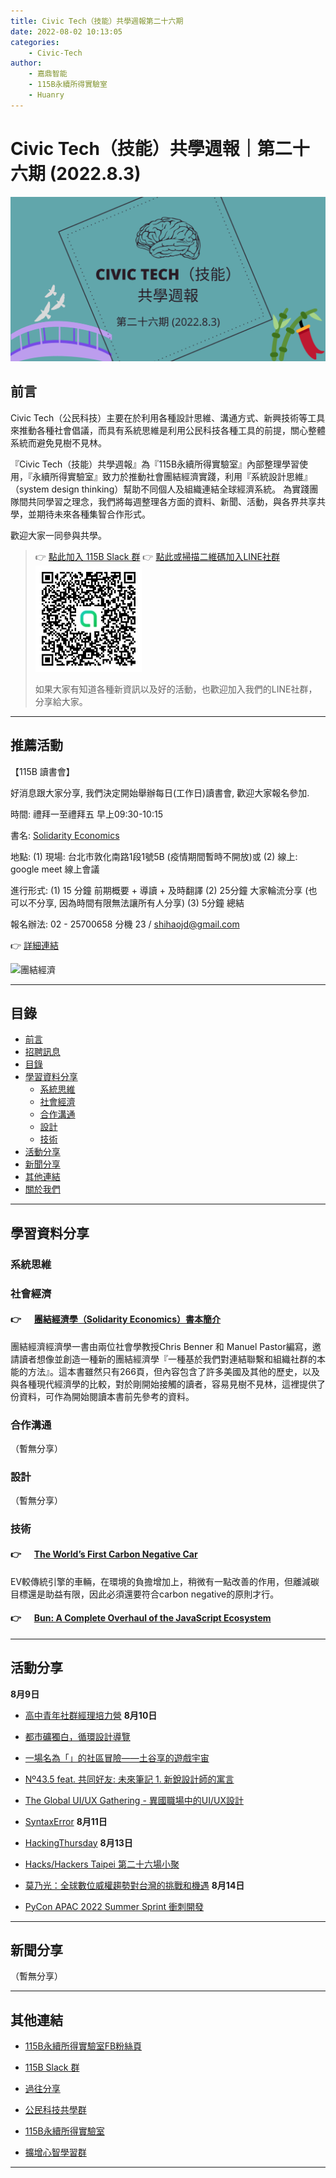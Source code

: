 ```yaml
---
title: Civic Tech（技能）共學週報第二十六期
date: 2022-08-02 10:13:05
categories:
	- Civic-Tech
author:
	- 嘉鼎智能
	- 115B永續所得實驗室
	- Huanry
---
```

# Civic Tech（技能）共學週報｜第二十六期 (2022.8.3)

![Civic-Tech-26](/img/ct/26.png)

## 前言

Civic Tech（公民科技）主要在於利用各種設計思維、溝通方式、新興技術等工具來推動各種社會倡議，而具有系統思維是利用公民科技各種工具的前提，關心整體系統而避免見樹不見林。

『Civic Tech（技能）共學週報』為『115B永續所得實驗室』內部整理學習使用，『永續所得實驗室』致力於推動社會團結經濟實踐，利用『系統設計思維』（system design thinking）幫助不同個人及組織連結全球經濟系統。
為實踐團隊間共同學習之理念，我們將每週整理各方面的資料、新聞、活動，與各界共享共學，並期待未來各種集智合作形式。

歡迎大家一同參與共學。

>👉  [點此加入 115B Slack 群](https://bit.ly/Slack115b)
>👉  [點此或掃描二維碼加入LINE社群](https://line.me/ti/g2/Dj4AkbdDsY6o4D_CdDUB6Q)
>[![公民科技共學群](/img/產品共學群.jpg)](https://line.me/ti/g2/Dj4AkbdDsY6o4D_CdDUB6Q)
>
>如果大家有知道各種新資訊以及好的活動，也歡迎加入我們的LINE社群，分享給大家。

---
## 推薦活動

【115B 讀書會】

好消息跟大家分享, 我們決定開始舉辦每日(工作日)讀書會, 歡迎大家報名參加.
   
時間: 禮拜一至禮拜五 早上09:30-10:15

書名: [Solidarity Economics](https://sustainable-income-lab.github.io/Solidarity-Economics-Introduction/)
   
地點: 
(1) 現場: 台北市敦化南路1段1號5B (疫情期間暫時不開放)或 
(2) 線上: google meet 線上會議

進行形式: 
(1) 15 分鐘 前期概要 + 導讀 + 及時翻譯
(2) 25分鐘 大家輪流分享 (也可以不分享, 因為時間有限無法讓所有人分享)
(3) 5分鐘 總結
   
報名辦法: 02 - 25700658 分機 23 / shihaojd@gmail.com

👉 [詳細連結](https://histock.tw/blog/magnific/58)

![團結經濟](https://solidarityeconomics.org/wp-content/uploads/2021/09/SE-Web-Slider-for-Website.png)

---
## 目錄
- [前言](#前言)
- [招聘訊息](#招聘訊息)
- [目錄](#目錄)
- [學習資料分享](#學習資料分享)
	- [系統思維](#系統思維)
	- [社會經濟](#社會經濟)
	- [合作溝通](#合作溝通)
	- [設計](#設計)
	- [技術](#技術)
- [活動分享](#活動分享)
- [新聞分享](#新聞分享)
- [其他連結](#其他連結)
- [關於我們](#關於我們)

---
## 學習資料分享
### 系統思維

### 社會經濟

#### 👉 &emsp; [團結經濟學（Solidarity Economics）書本簡介](https://sustainable-income-lab.github.io/Solidarity-Economics-Introduction/)

團結經濟經濟學一書由兩位社會學教授Chris Benner 和 Manuel Pastor編寫，邀請讀者想像並創造一種新的團結經濟學『一種基於我們對連結聯繫和組織社群的本能的方法』。這本書雖然只有266頁，但內容包含了許多美國及其他的歷史，以及與各種現代經濟學的比較，對於剛開始接觸的讀者，容易見樹不見林，這裡提供了份資料，可作為開始閱讀本書前先參考的資料。

### 合作溝通

（暫無分享）

### 設計

（暫無分享）

### 技術

#### 👉 &emsp; [The World’s First Carbon Negative Car](https://medium.com/predict/the-worlds-first-carbon-negative-car-47fd4c5557e6)


EV較傳統引擎的車輛，在環境的負擔增加上，稍微有一點改善的作用，但離減碳目標還是助益有限，因此必須還要符合carbon negative的原則才行。

#### 👉 &emsp; [Bun: A Complete Overhaul of the JavaScript Ecosystem](https://www.lunasec.io/docs/blog/bun-first-look/)

---
## 活動分享

**8月9日**
- [高中青年社群經理培力營](https://docs.google.com/forms/d/e/1FAIpQLSdMLbP_yr2qrcdV2dVeegieFPS88tS_94302Bgt1X9rhSjDbA/viewform)
**8月10日**
- [都市礦獨白，循環設計導覽](https://www.accupass.com/event/2207150925566238283770)

- [一場名為「」的社區冒險——土谷享的遊戲宇宙](https://www.accupass.com/event/2207220248521595243698)

- [Nº43.5 feat. 共同好友: 未來筆記 1. 新銳設計師的寓言](https://www.accupass.com/event/2207270745239219116200)

- [The Global UI/UX Gathering - 異國職場中的UI/UX設計](https://www.accupass.com/event/2207160757306004184180)

- [SyntaxError](https://www.meetup.com/pythonhug/events/287323928/)
**8月11日**
- [HackingThursday](https://www.meetup.com/hackingthursday/events/287345485/)
**8月13日**
- [Hacks/Hackers Taipei 第二十六場小聚](https://www.accupass.com/event/2207290432303489922570)

- [莫乃光：全球數位威權趨勢對台灣的挑戰和機遇](https://ocftw.kktix.cc/events/internetfreedom-aug2022)
**8月14日**
- [PyCon APAC 2022 Summer Sprint 衝刺開發](https://pycontw.kktix.cc/events/pyconapac2022-summersprint)

---
## 新聞分享

（暫無分享）

---
## 其他連結

- [115B永續所得實驗室FB粉絲頁](https://www.facebook.com/%E6%B0%B8%E7%BA%8C%E6%89%80%E5%BE%97%E5%AF%A6%E9%A9%97%E5%AE%A4-102916798609139)

- [115B Slack 群](https://bit.ly/Slack115b)

- [過往分享](/categories/Civic-Tech)

- [公民科技共學群](https://line.me/ti/g2/Dj4AkbdDsY6o4D_CdDUB6Q?utm_source=invitation&utm_medium=link_copy&utm_campaign=default)

- [115B永續所得實驗室](https://line.me/ti/g2/asPFU-0w4o9MIRSBdb4gtg?utm_source=invitation&utm_medium=link_copy&utm_campaign=default)

- [擴增心智學習群](https://line.me/ti/g2/asPFU-0w4o9MIRSBdb4gtg?utm_source=invitation&utm_medium=link_copy&utm_campaign=default)

---